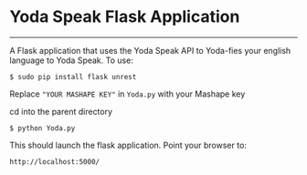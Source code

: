 # Yoda Speak Flask Application #
---

A Flask application that uses the Yoda Speak API to Yoda-fies your english language to Yoda Speak.
To use:

`$ sudo pip install flask unrest`

Replace `"YOUR MASHAPE KEY"` in `Yoda.py` with your Mashape key

cd into the parent directory

`$ python Yoda.py`

This should launch the flask application. Point your browser to: 

`http://localhost:5000/`

